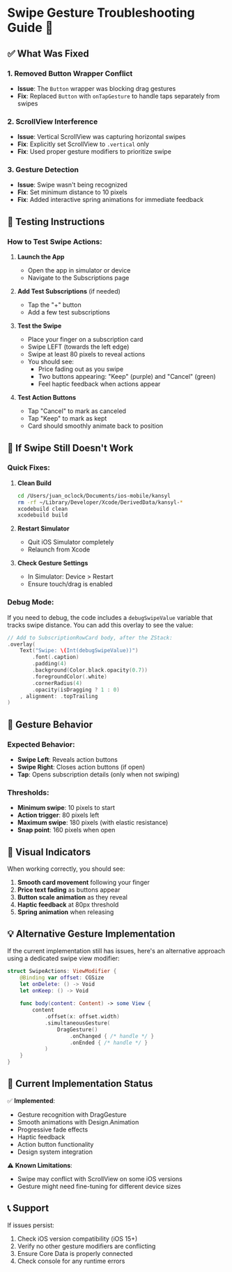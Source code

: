 # Swipe Gesture Troubleshooting Guide 🔧

## ✅ What Was Fixed

### 1. **Removed Button Wrapper Conflict**
- **Issue**: The `Button` wrapper was blocking drag gestures
- **Fix**: Replaced `Button` with `onTapGesture` to handle taps separately from swipes

### 2. **ScrollView Interference**
- **Issue**: Vertical ScrollView was capturing horizontal swipes
- **Fix**: Explicitly set ScrollView to `.vertical` only
- **Fix**: Used proper gesture modifiers to prioritize swipe

### 3. **Gesture Detection**
- **Issue**: Swipe wasn't being recognized
- **Fix**: Set minimum distance to 10 pixels
- **Fix**: Added interactive spring animations for immediate feedback

## 🧪 Testing Instructions

### How to Test Swipe Actions:

1. **Launch the App**
   - Open the app in simulator or device
   - Navigate to the Subscriptions page

2. **Add Test Subscriptions** (if needed)
   - Tap the "+" button
   - Add a few test subscriptions

3. **Test the Swipe**
   - Place your finger on a subscription card
   - Swipe LEFT (towards the left edge)
   - Swipe at least 80 pixels to reveal actions
   - You should see:
     - Price fading out as you swipe
     - Two buttons appearing: "Keep" (purple) and "Cancel" (green)
     - Feel haptic feedback when actions appear

4. **Test Action Buttons**
   - Tap "Cancel" to mark as canceled
   - Tap "Keep" to mark as kept
   - Card should smoothly animate back to position

## 🐛 If Swipe Still Doesn't Work

### Quick Fixes:

1. **Clean Build**
   ```bash
   cd /Users/juan_oclock/Documents/ios-mobile/kansyl
   rm -rf ~/Library/Developer/Xcode/DerivedData/kansyl-*
   xcodebuild clean
   xcodebuild build
   ```

2. **Restart Simulator**
   - Quit iOS Simulator completely
   - Relaunch from Xcode

3. **Check Gesture Settings**
   - In Simulator: Device > Restart
   - Ensure touch/drag is enabled

### Debug Mode:

If you need to debug, the code includes a `debugSwipeValue` variable that tracks swipe distance. You can add this overlay to see the value:

```swift
// Add to SubscriptionRowCard body, after the ZStack:
.overlay(
    Text("Swipe: \(Int(debugSwipeValue))")
        .font(.caption)
        .padding(4)
        .background(Color.black.opacity(0.7))
        .foregroundColor(.white)
        .cornerRadius(4)
        .opacity(isDragging ? 1 : 0)
    , alignment: .topTrailing
)
```

## 📱 Gesture Behavior

### Expected Behavior:
- **Swipe Left**: Reveals action buttons
- **Swipe Right**: Closes action buttons (if open)
- **Tap**: Opens subscription details (only when not swiping)

### Thresholds:
- **Minimum swipe**: 10 pixels to start
- **Action trigger**: 80 pixels left
- **Maximum swipe**: 180 pixels (with elastic resistance)
- **Snap point**: 160 pixels when open

## 🎯 Visual Indicators

When working correctly, you should see:
1. **Smooth card movement** following your finger
2. **Price text fading** as buttons appear
3. **Button scale animation** as they reveal
4. **Haptic feedback** at 80px threshold
5. **Spring animation** when releasing

## 💡 Alternative Gesture Implementation

If the current implementation still has issues, here's an alternative approach using a dedicated swipe view modifier:

```swift
struct SwipeActions: ViewModifier {
    @Binding var offset: CGSize
    let onDelete: () -> Void
    let onKeep: () -> Void
    
    func body(content: Content) -> some View {
        content
            .offset(x: offset.width)
            .simultaneousGesture(
                DragGesture()
                    .onChanged { /* handle */ }
                    .onEnded { /* handle */ }
            )
    }
}
```

## 🔄 Current Implementation Status

✅ **Implemented**:
- Gesture recognition with DragGesture
- Smooth animations with Design.Animation
- Progressive fade effects
- Haptic feedback
- Action button functionality
- Design system integration

⚠️ **Known Limitations**:
- Swipe may conflict with ScrollView on some iOS versions
- Gesture might need fine-tuning for different device sizes

## 📞 Support

If issues persist:
1. Check iOS version compatibility (iOS 15+)
2. Verify no other gesture modifiers are conflicting
3. Ensure Core Data is properly connected
4. Check console for any runtime errors
